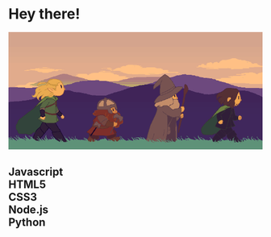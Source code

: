 <h1> Hey there! </h1>
<p align="center">
    <img src="./on_the_rush.gif">  
</p>

<h2>
    <l1> Javascript </li> <br>
    <l1> HTML5 </li> <br>
    <l1> CSS3 </li> <br>
    <l1> Node.js </li> <br>
    <l1> Python </li> <br>
</h2>